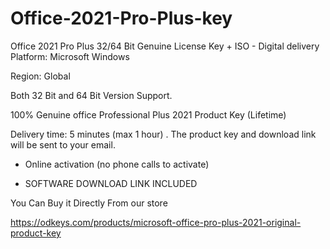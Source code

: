 # Office-2021-Pro-Plus-key
Office 2021 Pro Plus 32/64 Bit Genuine License Key + ISO - Digital delivery
Platform: Microsoft Windows

Region: Global

Both 32 Bit and 64 Bit Version Support.

100% Genuine office Professional Plus 2021 Product Key (Lifetime)

Delivery time:  5 minutes (max 1 hour) . The product key and download link will be sent to your email.

- Online activation (no phone calls to activate)

- SOFTWARE DOWNLOAD LINK INCLUDED

You Can Buy it Directly From our store

https://odkeys.com/products/microsoft-office-pro-plus-2021-original-product-key
